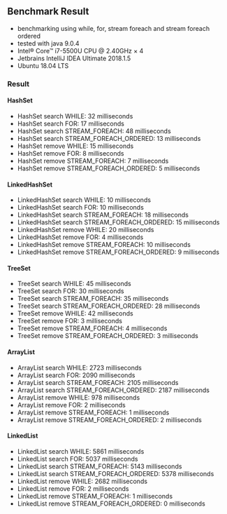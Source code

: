 ## Benchmark Result
- benchmarking using while, for, stream foreach and stream foreach ordered
 - tested with java 9.0.4
 - Intel® Core™ i7-5500U CPU @ 2.40GHz × 4
 - Jetbrains IntelliJ IDEA Ultimate 2018.1.5
 - Ubuntu 18.04 LTS
### Result
#### HashSet
 - HashSet search WHILE: 32 milliseconds
 - HashSet search FOR: 17 milliseconds
 - HashSet search STREAM_FOREACH: 48 milliseconds
 - HashSet search STREAM_FOREACH_ORDERED: 13 milliseconds
 - HashSet remove WHILE: 15 milliseconds
 - HashSet remove FOR: 8 milliseconds
 - HashSet remove STREAM_FOREACH: 7 milliseconds
 - HashSet remove STREAM_FOREACH_ORDERED: 5 milliseconds

#### LinkedHashSet
 - LinkedHashSet search WHILE: 10 milliseconds
 - LinkedHashSet search FOR: 10 milliseconds
 - LinkedHashSet search STREAM_FOREACH: 18 milliseconds
 - LinkedHashSet search STREAM_FOREACH_ORDERED: 15 milliseconds
 - LinkedHashSet remove WHILE: 20 milliseconds
 - LinkedHashSet remove FOR: 4 milliseconds
 - LinkedHashSet remove STREAM_FOREACH: 10 milliseconds
 - LinkedHashSet remove STREAM_FOREACH_ORDERED: 9 milliseconds

#### TreeSet
 - TreeSet search WHILE: 45 milliseconds
 - TreeSet search FOR: 30 milliseconds
 - TreeSet search STREAM_FOREACH: 35 milliseconds
 - TreeSet search STREAM_FOREACH_ORDERED: 28 milliseconds
 - TreeSet remove WHILE: 42 milliseconds
 - TreeSet remove FOR: 3 milliseconds
 - TreeSet remove STREAM_FOREACH: 4 milliseconds
 - TreeSet remove STREAM_FOREACH_ORDERED: 3 milliseconds

#### ArrayList
 - ArrayList search WHILE: 2723 milliseconds
 - ArrayList search FOR: 2090 milliseconds
 - ArrayList search STREAM_FOREACH: 2105 milliseconds
 - ArrayList search STREAM_FOREACH_ORDERED: 2187 milliseconds
 - ArrayList remove WHILE: 978 milliseconds
 - ArrayList remove FOR: 2 milliseconds
 - ArrayList remove STREAM_FOREACH: 1 milliseconds
 - ArrayList remove STREAM_FOREACH_ORDERED: 2 milliseconds

#### LinkedList
 - LinkedList search WHILE: 5861 milliseconds
 - LinkedList search FOR: 5037 milliseconds
 - LinkedList search STREAM_FOREACH: 5143 milliseconds
 - LinkedList search STREAM_FOREACH_ORDERED: 5378 milliseconds
 - LinkedList remove WHILE: 2682 milliseconds
 - LinkedList remove FOR: 2 milliseconds
 - LinkedList remove STREAM_FOREACH: 1 milliseconds
 - LinkedList remove STREAM_FOREACH_ORDERED: 0 milliseconds

